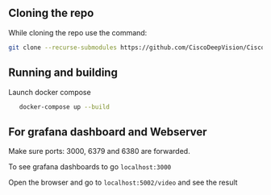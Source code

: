## Cloning the repo

While cloning the repo use the command:
```bash
git clone --recurse-submodules https://github.com/CiscoDeepVision/CiscoDeepVision.git
```

## Running  and building

Launch docker compose

 ```bash
    docker-compose up --build
```

## For grafana dashboard and Webserver

Make sure ports: 3000, 6379 and 6380 are forwarded.

To see grafana dashboards to go
`localhost:3000`

Open the browser and go to `localhost:5002/video` and see the result  

